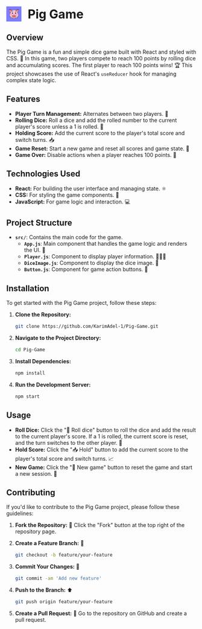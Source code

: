 # <img src="./public/image.png" alt="Icon" width="40" style="vertical-align: middle; margin-right: 10px;"/> <span style="font-size: 2rem; vertical-align: middle;">Pig Game</span>

## Overview

The Pig Game is a fun and simple dice game built with React and styled with CSS. 🎨 In this game, two players compete to reach 100 points by rolling dice and accumulating scores. The first player to reach 100 points wins! 🏆 This project showcases the use of React's `useReducer` hook for managing complex state logic.

## Features

- **Player Turn Management:** Alternates between two players. 🔄
- **Rolling Dice:** Roll a dice and add the rolled number to the current player's score unless a 1 is rolled. 🎲
- **Holding Score:** Add the current score to the player's total score and switch turns. 📥
- **Game Reset:** Start a new game and reset all scores and game state. 🔄
- **Game Over:** Disable actions when a player reaches 100 points. 🚫

## Technologies Used

- **React:** For building the user interface and managing state. ⚛️
- **CSS:** For styling the game components. 🎨
- **JavaScript:** For game logic and interaction. 💻

## Project Structure

- **`src/`**: Contains the main code for the game.
  - **`App.js`**: Main component that handles the game logic and renders the UI. 🧩
  - **`Player.js`**: Component to display player information. 🧑‍🤝‍🧑
  - **`DiceImage.js`**: Component to display the dice image. 🎲
  - **`Button.js`**: Component for game action buttons. 🔘

## Installation

To get started with the Pig Game project, follow these steps:

1. **Clone the Repository:**

   ```bash
   git clone https://github.com/KarimAdel-1/Pig-Game.git
   ```

2. **Navigate to the Project Directory:**

   ```bash
   cd Pig-Game
   ```

3. **Install Dependencies:**

   ```bash
   npm install
   ```

4. **Run the Development Server:**

   ```bash
   npm start
   ```

## Usage

- **Roll Dice:** Click the "🎲 Roll dice" button to roll the dice and add the result to the current player's score. If a 1 is rolled, the current score is reset, and the turn switches to the other player. 🔄
- **Hold Score:** Click the "📥 Hold" button to add the current score to the player's total score and switch turns. 📈
- **New Game:** Click the "🔄 New game" button to reset the game and start a new session. 🎉

## Contributing

If you'd like to contribute to the Pig Game project, please follow these guidelines:

1. **Fork the Repository:** 🍴
   Click the "Fork" button at the top right of the repository page.

2. **Create a Feature Branch:** 🌱

   ```bash
   git checkout -b feature/your-feature
   ```

3. **Commit Your Changes:** 💾

   ```bash
   git commit -am 'Add new feature'
   ```

4. **Push to the Branch:** ⬆️

   ```bash
   git push origin feature/your-feature
   ```

5. **Create a Pull Request:** 🔄
   Go to the repository on GitHub and create a pull request.
